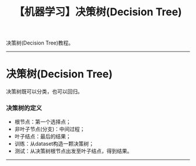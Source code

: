 ﻿---
title:  【机器学习】决策树(Decision Tree)
categories:
- MachineLearning
tags:
- ComputerScience 
- MachineLearning 
---
决策树(Decision Tree)教程。


---
# 决策树(Decision Tree)

决策树既可以分类，也可以回归。

### 决策树的定义
- 根节点：第一个选择点；
- 非叶子节点(分支)：中间过程；
- 叶子结点：最后的结果；
- 训练：从dataset构造一颗决策树；
- 测试：从决策树根节点出发至叶子结点，得到结果。


---